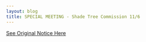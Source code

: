 ```yaml
---
layout: blog
title: SPECIAL MEETING - Shade Tree Commission 11/6
---
```


[See Original Notice Here](https://storage.googleapis.com/static.rutherford-nj.com/borough-clerk/posts/Special%20Meeting%20Notice%20-%2011-6-19%20(1).pdf)
